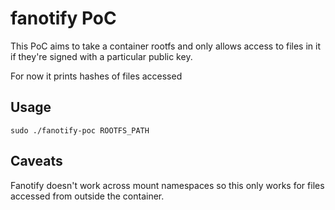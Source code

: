 # fanotify PoC

This PoC aims to take a container rootfs and only allows access to files in it if they're signed with a particular public key.

For now it prints hashes of files accessed

## Usage

```console
sudo ./fanotify-poc ROOTFS_PATH
```

## Caveats

Fanotify doesn't work across mount namespaces so this only works for files accessed from outside the container.
